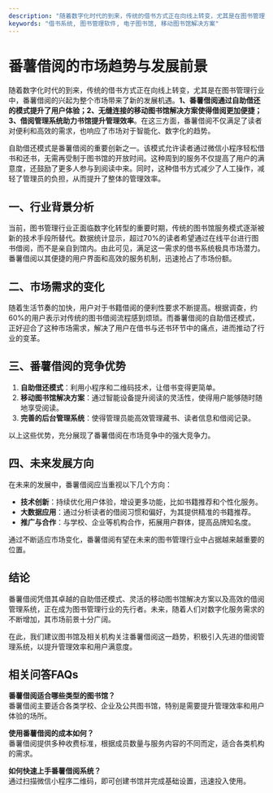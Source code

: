 ```yaml
---
description: "随着数字化时代的到来，传统的借书方式正在向线上转变，尤其是在图书管理行业中，番薯借阅的兴起为整个市场带来了新的发展机遇。**1、番薯借阅通过自助借还的模式提升了用户体验；2、无缝连接的移动图书馆解决方案使得借阅更加便捷；3、借阅管理系统助力书馆提升管理效率**。在这三方面，番薯借阅不仅满足了读者对便利和高效的需求，也响应了市场对于智能化、数字化的趋势。"
keywords: "借书系统, 图书管理软件, 电子图书馆, 移动图书馆解决方案"
---
```

# 番薯借阅的市场趋势与发展前景

随着数字化时代的到来，传统的借书方式正在向线上转变，尤其是在图书管理行业中，番薯借阅的兴起为整个市场带来了新的发展机遇。**1、番薯借阅通过自助借还的模式提升了用户体验；2、无缝连接的移动图书馆解决方案使得借阅更加便捷；3、借阅管理系统助力书馆提升管理效率**。在这三方面，番薯借阅不仅满足了读者对便利和高效的需求，也响应了市场对于智能化、数字化的趋势。

自助借还模式是番薯借阅的重要创新之一。该模式允许读者通过微信小程序轻松借书和还书，无需再受制于图书馆的开放时间。这种周到的服务不仅提高了用户的满意度，还鼓励了更多人参与到阅读中来。同时，这种借书方式减少了人工操作，减轻了管理员的负担，从而提升了整体的管理效率。

## 一、行业背景分析

当前，图书管理行业正面临数字化转型的重要时期，传统的图书馆服务模式逐渐被新的技术手段所替代。数据统计显示，超过70%的读者希望通过在线平台进行图书借阅，而不是亲自到馆内。由此可见，满足这一需求的借书系统极具市场潜力。番薯借阅以其便捷的用户界面和高效的服务机制，迅速抢占了市场份额。

## 二、市场需求的变化

随着生活节奏的加快，用户对于书籍借阅的便利性要求不断提高。根据调查，约60%的用户表示对传统的图书借阅流程感到烦琐。而番薯借阅的自助借还模式，正好迎合了这种市场需求，解决了用户在借书与还书环节中的痛点，进而推动了行业的变革。

## 三、番薯借阅的竞争优势

1. **自助借还模式**：利用小程序和二维码技术，让借书变得更简单。
2. **移动图书馆解决方案**：通过智能设备提升阅读的灵活性，使得用户能够随时随地享受阅读。
3. **完善的后台管理系统**：使得管理员能高效管理藏书、读者信息和借阅记录。

以上这些优势，充分展现了番薯借阅在市场竞争中的强大竞争力。

## 四、未来发展方向

在未来的发展中，番薯借阅应当重视以下几个方向：

- **技术创新**：持续优化用户体验，增设更多功能，比如书籍推荐和个性化服务。
- **大数据应用**：通过分析读者的借阅习惯和偏好，为其提供精准的书籍推荐。
- **推广与合作**：与学校、企业等机构合作，拓展用户群体，提高品牌知名度。

通过不断适应市场变化，番薯借阅有望在未来的图书管理行业中占据越来越重要的位置。

## 结论

番薯借阅凭借其卓越的自助借还模式、灵活的移动图书馆解决方案以及高效的借阅管理系统，正在成为图书管理行业的先行者。未来，随着人们对数字化服务需求的不断增加，其市场前景十分广阔。

在此，我们建议图书馆及相关机构关注番薯借阅这一趋势，积极引入先进的借阅管理系统，以提升管理效率和用户满意度。

## 相关问答FAQs

**番薯借阅适合哪些类型的图书馆？**  
番薯借阅主要适合各类学校、企业及公共图书馆，特别是需要提升管理效率和用户体验的场所。

**使用番薯借阅的成本如何？**  
番薯借阅提供多种收费标准，根据成员数量与服务内容的不同而定，适合各类机构的需求。

**如何快速上手番薯借阅系统？**  
通过扫描微信小程序二维码，即可创建书馆并完成基础设置，迅速投入使用。
